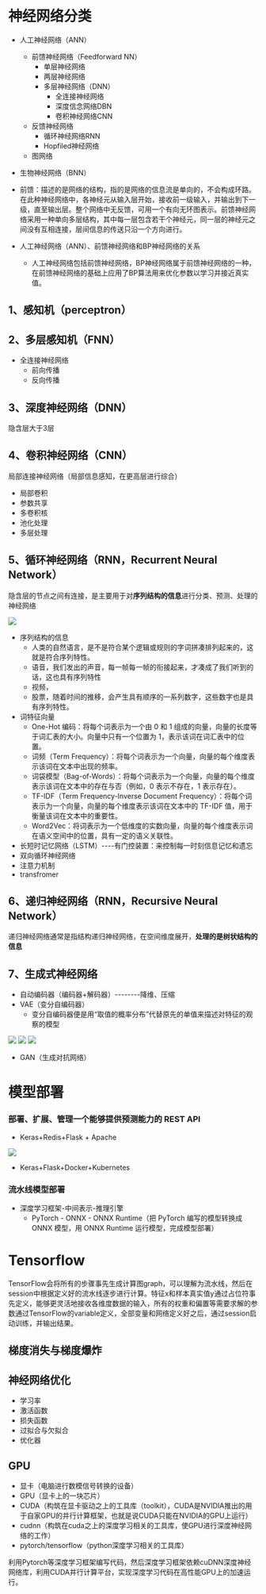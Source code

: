# 神经网络分类
- 人工神经网络（ANN）
	- 前馈神经网络（Feedforward NN）
		- 单层神经网络
		- 两层神经网络
		- 多层神经网络（DNN）
			- 全连接神经网络
			- 深度信念网络DBN
			- 卷积神经网络CNN
	- 反馈神经网络
		- 循环神经网络RNN
		- Hopfiled神经网络
	- 图网络
- 生物神经网络（BNN）

- 前馈：描述的是网络的结构，指的是网络的信息流是单向的，不会构成环路。在此种神经网络中，各神经元从输入层开始，接收前一级输入，并输出到下一级，直至输出层。整个网络中无反馈，可用一个有向无环图表示。前馈神经网络采用一种单向多层结构，其中每一层包含若干个神经元，同一层的神经元之间没有互相连接，层间信息的传送只沿一个方向进行。
- 人工神经网络（ANN）、前馈神经网络和BP神经网络的关系
	- 人工神经网络包括前馈神经网络，BP神经网络属于前馈神经网络的一种，在前馈神经网络的基础上应用了BP算法用来优化参数以学习并接近真实值。
## 1、感知机（perceptron）


## 2、多层感知机（FNN）
- 全连接神经网络
	- 前向传播
	-  反向传播

## 3、深度神经网络（DNN）
隐含层大于3层

## 4、卷积神经网络（CNN）
局部连接神经网络（局部信息感知，在更高层进行综合）

- 局部卷积
- 参数共享
- 多卷积核
- 池化处理
- 多层处理

## 5、循环神经网络（RNN，Recurrent Neural Network）
隐含层的节点之间有连接，是主要用于对**序列结构的信息**进行分类、预测、处理的神经网络

![](./pic/p18.jpg)

- 序列结构的信息
	- 人类的自然语言，是不是符合某个逻辑或规则的字词拼凑排列起来的，这就是符合序列特性。
	- 语音，我们发出的声音，每一帧每一帧的衔接起来，才凑成了我们听到的话，这也具有序列特性
	- 视频，
	- 股票，随着时间的推移，会产生具有顺序的一系列数字，这些数字也是具有序列特性。
- 词特征向量
	- One-Hot 编码：将每个词表示为一个由 0 和 1 组成的向量，向量的长度等于词汇表的大小。向量中只有一个位置为 1，表示该词在词汇表中的位置。
	- 词频（Term Frequency）：将每个词表示为一个向量，向量的每个维度表示该词在文本中出现的频率。
	- 词袋模型（Bag-of-Words）：将每个词表示为一个向量，向量的每个维度表示该词在文本中的存在与否（例如，0 表示不存在，1 表示存在）。
	- TF-IDF（Term Frequency-Inverse Document Frequency）：将每个词表示为一个向量，向量的每个维度表示该词在文本中的 TF-IDF 值，用于衡量该词在文本中的重要性。
	- Word2Vec：将词表示为一个低维度的实数向量，向量的每个维度表示词在语义空间中的位置，具有一定的语义关联性。
- 长短时记忆网络（LSTM）----有门控装置：来控制每一时刻信息记忆和遗忘
- 双向循环神经网络
- 注意力机制
- transfromer


## 6、递归神经网络（RNN，Recursive Neural Network）
递归神经网络通常是指结构递归神经网络，在空间维度展开，**处理的是树状结构的信息**

## 7、生成式神经网络
- 自动编码器（编码器+解码器）--------降维、压缩
- VAE（变分自编码器）
	- 变分自编码器便是用“取值的概率分布”代替原先的单值来描述对特征的观察的模型

![](./pic/p19.png)
![](./pic/p20.jpg)
![](./pic/p21.jpg)

- GAN（生成对抗网络）


# 模型部署
### 部署、扩展、管理一个能够提供预测能力的 REST API
- Keras+Redis+Flask + Apache 

![](./pic/p17.jpg)


- Keras+Flask+Docker+Kubernetes

### 流水线模型部署
- 深度学习框架-中间表示-推理引擎
	- PyTorch - ONNX - ONNX Runtime（把 PyTorch 编写的模型转换成 ONNX 模型，用 ONNX Runtime 运行模型，完成模型部署）


# Tensorflow
TensorFlow会将所有的步骤事先生成计算图graph，可以理解为流水线，然后在session中根据定义好的流水线逐步进行计算。特征x和样本真实值y通过占位符事先定义，能够更灵活地接收各维度数据的输入，所有的权重和偏置等需要求解的参数通过TensorFlow的variable定义，全部变量和网络定义好之后，通过session启动训练，并输出结果。


## 梯度消失与梯度爆炸


## 神经网络优化
- 学习率
- 激活函数
- 损失函数
- 过拟合与欠拟合
- 优化器


## GPU
- 显卡（电脑进行数模信号转换的设备）
- GPU（显卡上的一块芯片）
- CUDA（构筑在显卡驱动之上的工具库（toolkit），CUDA是NVIDIA推出的用于自家GPU的并行计算框架，也就是说CUDA只能在NVIDIA的GPU上运行）
- cudnn（构筑在cuda之上的深度学习相关的工具库，使GPU进行深度神经网络的工作）
- pytorch/tensorflow（python深度学习相关的工具库）

利用Pytorch等深度学习框架编写代码，然后深度学习框架依赖cuDNN深度神经网络库，利用CUDA并行计算平台，实现深度学习代码在高性能GPU上的加速运行。